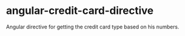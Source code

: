# angular-credit-card-directive
Angular directive for getting the credit card type based on his numbers.
